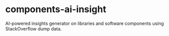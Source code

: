 # components-ai-insight
AI-powered insights generator on libraries and software components using StackOverflow dump data.
